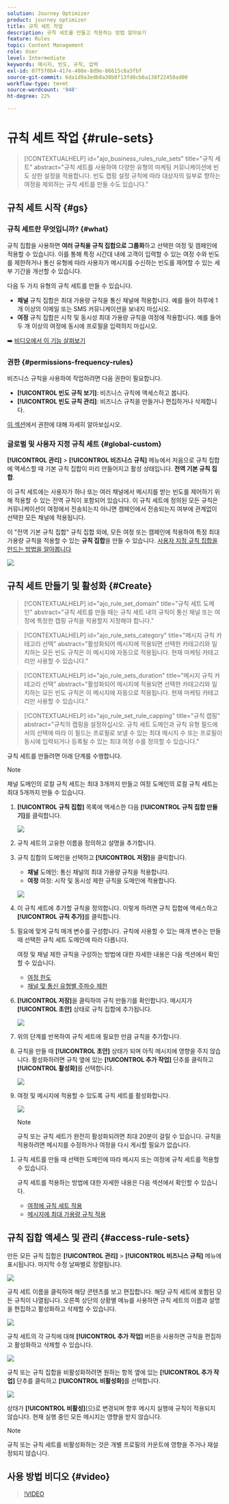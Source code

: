 ```yaml
---
solution: Journey Optimizer
product: journey optimizer
title: 규칙 세트 작업
description: 규칙 세트를 만들고 적용하는 방법 알아보기
feature: Rules
topic: Content Management
role: User
level: Intermediate
keywords: 메시지, 빈도, 규칙, 압력
exl-id: 07f5f0b4-417e-408e-8d9e-86615c8a3fbf
source-git-commit: 6da1d9a3edb8a30b8f13fd0cb6a138f22459ad00
workflow-type: tm+mt
source-wordcount: '948'
ht-degree: 22%

---
```


# 규칙 세트 작업 {#rule-sets}

>[!CONTEXTUALHELP]
>id="ajo_business_rules_rule_sets"
>title="규칙 세트"
>abstract="규칙 세트를 사용하여 다양한 유형의 마케팅 커뮤니케이션에 빈도 상한 설정을 적용합니다. 빈도 캡핑 설정 규칙에 따라 대상자의 일부로 향하는 여정을 제외하는 규칙 세트를 만들 수도 있습니다."

## 규칙 세트 시작 {#gs}

### 규칙 세트란 무엇입니까? {#what}

규칙 집합을 사용하면 **여러 규칙을 규칙 집합으로 그룹화**&#x200B;하고 선택한 여정 및 캠페인에 적용할 수 있습니다. 이를 통해 특정 시간대 내에 고객이 입력할 수 있는 여정 수와 빈도를 제한하거나 통신 유형에 따라 사용자가 메시지를 수신하는 빈도를 제어할 수 있는 세부 기간을 개선할 수 있습니다.

다음 두 가지 유형의 규칙 세트를 만들 수 있습니다.

* **채널** 규칙 집합은 최대 가용량 규칙을 통신 채널에 적용합니다. 예를 들어 하루에 1개 이상의 이메일 또는 SMS 커뮤니케이션을 보내지 마십시오.
* **여정** 규칙 집합은 시작 및 동시성 최대 가용량 규칙을 여정에 적용합니다. 예를 들어 두 개 이상의 여정에 동시에 프로필을 입력하지 마십시오.

➡️ [비디오에서 이 기능 살펴보기](#video)

### 권한 {#permissions-frequency-rules}

비즈니스 규칙을 사용하여 작업하려면 다음 권한이 필요합니다.

* **[!UICONTROL 빈도 규칙 보기]**: 비즈니스 규칙에 액세스하고 봅니다.
* **[!UICONTROL 빈도 규칙 관리]**: 비즈니스 규칙을 만들거나 편집하거나 삭제합니다.

[이 섹션](../administration/high-low-permissions.md)에서 권한에 대해 자세히 알아보십시오.

### 글로벌 및 사용자 지정 규칙 세트 {#global-custom}

**[!UICONTROL 관리]** > **[!UICONTROL 비즈니스 규칙]** 메뉴에서 처음으로 규칙 집합에 액세스할 때 기본 규칙 집합이 미리 만들어지고 활성 상태입니다. **전역 기본 규칙 집합**.

이 규칙 세트에는 사용자가 하나 또는 여러 채널에서 메시지를 받는 빈도를 제어하기 위해 적용할 수 있는 전역 규칙이 포함되어 있습니다. 이 규칙 세트에 정의된 모든 규칙은 커뮤니케이션이 여정에서 전송되는지 아니면 캠페인에서 전송되는지 여부에 관계없이 선택한 모든 채널에 적용됩니다.

이 &quot;전역 기본 규칙 집합&quot; 규칙 집합 외에, 모든 여정 또는 캠페인에 적용하여 특정 최대 가용량 규칙을 적용할 수 있는 **규칙 집합**&#x200B;을 만들 수 있습니다. [사용자 지정 규칙 집합을 만드는 방법을 알아봅니다](#create)

![](assets/rule-sets-default.png)

## 규칙 세트 만들기 및 활성화 {#Create}

>[!CONTEXTUALHELP]
>id="ajo_rule_set_domain"
>title="규칙 세트 도메인"
>abstract="규칙 세트를 만들 때는 규칙 세트 내의 규칙이 통신 채널 또는 여정에 특정한 캡핑 규칙을 적용할지 지정해야 합니다."

>[!CONTEXTUALHELP]
>id="ajo_rule_sets_category"
>title="메시지 규칙 카테고리 선택"
>abstract="활성화되어 메시지에 적용되면 선택한 카테고리와 일치하는 모든 빈도 규칙은 이 메시지에 자동으로 적용됩니다. 현재 마케팅 카테고리만 사용할 수 있습니다."

<!--NOT USED?
[!CONTEXTUALHELP]
>id="ajo_rule_sets_capping"
>title="Set the capping for your rule"
>abstract="Specify the maximum number of messages sent to a customer profile within the chosen time frame. The frequency cap will be based on the selected calendar period and will be reset at the beginning of the corresponding time frame."-->

>[!CONTEXTUALHELP]
>id="ajo_rule_sets_duration"
>title="메시지 규칙 카테고리 선택"
>abstract="활성화되어 메시지에 적용되면 선택한 카테고리와 일치하는 모든 빈도 규칙은 이 메시지에 자동으로 적용됩니다. 현재 마케팅 카테고리만 사용할 수 있습니다."

>[!CONTEXTUALHELP]
>id="ajo_rule_set_rule_capping"
>title="규칙 캡핑"
>abstract="규칙의 캡핑을 설정하십시오. 규칙 세트 도메인과 규칙 유형 필드에서의 선택에 따라 이 필드는 프로필로 보낼 수 있는 최대 메시지 수 또는 프로필이 동시에 입력되거나 등록될 수 있는 최대 여정 수를 정의할 수 있습니다."

규칙 세트를 만들려면 아래 단계를 수행합니다.

>[!NOTE]
>
>채널 도메인의 로컬 규칙 세트는 최대 3개까지 만들고 여정 도메인의 로컬 규칙 세트는 최대 5개까지 만들 수 있습니다.

1. **[!UICONTROL 규칙 집합]** 목록에 액세스한 다음 **[!UICONTROL 규칙 집합 만들기]**&#x200B;를 클릭합니다.

   ![](assets/rule-sets-create-button.png)

1. 규칙 세트의 고유한 이름을 정의하고 설명을 추가합니다.

1. 규칙 집합의 도메인을 선택하고 **[!UICONTROL 저장]**&#x200B;을 클릭합니다.

   * **채널** 도메인: 통신 채널의 최대 가용량 규칙을 적용합니다.
   * **여정** 여정: 시작 및 동시성 제한 규칙을 도메인에 적용합니다.

   ![](assets/rule-sets-create.png)

1. 이 규칙 세트에 추가할 규칙을 정의합니다. 이렇게 하려면 규칙 집합에 액세스하고 **[!UICONTROL 규칙 추가]**&#x200B;를 클릭합니다.

1. 필요에 맞게 규칙 매개 변수를 구성합니다. 규칙에 사용할 수 있는 매개 변수는 만들 때 선택한 규칙 세트 도메인에 따라 다릅니다.

   여정 및 채널 제한 규칙을 구성하는 방법에 대한 자세한 내용은 다음 섹션에서 확인할 수 있습니다.

   * [여정 한도](../conflict-prioritization/journey-capping.md)
   * [채널 및 통신 유형별 주파수 제한](../conflict-prioritization/channel-capping.md)

1. **[!UICONTROL 저장]**&#x200B;을 클릭하여 규칙 만들기를 확인합니다. 메시지가 **[!UICONTROL 초안]** 상태로 규칙 집합에 추가됩니다.

   ![](assets/rule-set-rule-created.png)

1. 위의 단계를 반복하여 규칙 세트에 필요한 만큼 규칙을 추가합니다.

1. 규칙을 만들 때 **[!UICONTROL 초안]** 상태가 되며 아직 메시지에 영향을 주지 않습니다. 활성화하려면 규칙 옆에 있는 **[!UICONTROL 추가 작업]** 단추를 클릭하고 **[!UICONTROL 활성화]**&#x200B;를 선택합니다.

   ![](assets/rule-set-activate-rule.png)

1. 여정 및 메시지에 적용할 수 있도록 규칙 세트를 활성화합니다.

   ![](assets/rule-set-activate-set.png)

   >[!NOTE]
   >
   >규칙 또는 규칙 세트가 완전히 활성화되려면 최대 20분이 걸릴 수 있습니다. 규칙을 적용하려면 메시지를 수정하거나 여정을 다시 게시할 필요가 없습니다.

<!--Currently, once a rule set is activated, no more rules can be added to that rule set.-->

1. 규칙 세트를 만들 때 선택한 도메인에 따라 메시지 또는 여정에 규칙 세트를 적용할 수 있습니다.

   규칙 세트를 적용하는 방법에 대한 자세한 내용은 다음 섹션에서 확인할 수 있습니다.

   * [여정에 규칙 세트 적용](../conflict-prioritization/journey-capping.md#apply-capping)
   * [메시지에 최대 가용량 규칙 적용](../conflict-prioritization/channel-capping.md#apply)

## 규칙 집합 액세스 및 관리 {#access-rule-sets}

만든 모든 규칙 집합은 **[!UICONTROL 관리]** > **[!UICONTROL 비즈니스 규칙]** 메뉴에 표시됩니다. 마지막 수정 날짜별로 정렬됩니다.

![](assets/rule-sets-list.png)

규칙 세트 이름을 클릭하여 해당 콘텐츠를 보고 편집합니다. 해당 규칙 세트에 포함된 모든 규칙이 나열됩니다. 오른쪽 상단의 상황별 메뉴를 사용하면 규칙 세트의 이름과 설명을 편집하고 활성화하고 삭제할 수 있습니다.

![](assets/rule-set-example.png)

규칙 세트의 각 규칙에 대해 **[!UICONTROL 추가 작업]** 버튼을 사용하면 규칙을 편집하고 활성화하고 삭제할 수 있습니다.

![](assets/rule-set-example-rules.png)

규칙 또는 규칙 집합을 비활성화하려면 원하는 항목 옆에 있는 **[!UICONTROL 추가 작업]** 단추를 클릭하고 **[!UICONTROL 비활성화]**&#x200B;를 선택합니다.

![](assets/rule-set-inactive-rule.png)

상태가 **[!UICONTROL 비활성]**(으)로 변경되며 향후 메시지 실행에 규칙이 적용되지 않습니다. 현재 실행 중인 모든 메시지는 영향을 받지 않습니다.

>[!NOTE]
>
>규칙 또는 규칙 세트를 비활성화하는 것은 개별 프로필의 카운트에 영향을 주거나 재설정되지 않습니다.

## 사용 방법 비디오 {#video}

>[!VIDEO](https://video.tv.adobe.com/v/3435531?quality=12)
